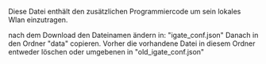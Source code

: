 Diese Datei enthält den zusätzlichen Programmiercode um sein lokales Wlan einzutragen.

nach dem Download den Dateinamen ändern in: "igate_conf.json"
Danach in den Ordner "data" copieren. Vorher die vorhandene Datei in diesem Ordner entweder löschen oder umgebenen in "old_igate_conf.json"
